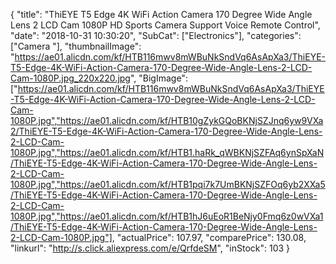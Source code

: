 {
	"title": "ThiEYE T5 Edge 4K WiFi Action Camera 170 Degree Wide Angle Lens 2  LCD Cam 1080P HD Sports Camera Support Voice Remote Control",
	"date": "2018-10-31 10:30:20",
	"SubCat": ["Electronics"],
	"categories": ["Camera "],
	"thumbnailImage": "https://ae01.alicdn.com/kf/HTB116mwv8mWBuNkSndVq6AsApXa3/ThiEYE-T5-Edge-4K-WiFi-Action-Camera-170-Degree-Wide-Angle-Lens-2-LCD-Cam-1080P.jpg_220x220.jpg",
	"BigImage": ["https://ae01.alicdn.com/kf/HTB116mwv8mWBuNkSndVq6AsApXa3/ThiEYE-T5-Edge-4K-WiFi-Action-Camera-170-Degree-Wide-Angle-Lens-2-LCD-Cam-1080P.jpg","https://ae01.alicdn.com/kf/HTB10gZykGQoBKNjSZJnq6yw9VXa2/ThiEYE-T5-Edge-4K-WiFi-Action-Camera-170-Degree-Wide-Angle-Lens-2-LCD-Cam-1080P.jpg","https://ae01.alicdn.com/kf/HTB1.haRk_qWBKNjSZFAq6ynSpXaN/ThiEYE-T5-Edge-4K-WiFi-Action-Camera-170-Degree-Wide-Angle-Lens-2-LCD-Cam-1080P.jpg","https://ae01.alicdn.com/kf/HTB1pqi7k7UmBKNjSZFOq6yb2XXa5/ThiEYE-T5-Edge-4K-WiFi-Action-Camera-170-Degree-Wide-Angle-Lens-2-LCD-Cam-1080P.jpg","https://ae01.alicdn.com/kf/HTB1hJ6uEoR1BeNjy0Fmq6z0wVXa1/ThiEYE-T5-Edge-4K-WiFi-Action-Camera-170-Degree-Wide-Angle-Lens-2-LCD-Cam-1080P.jpg"],
	"actualPrice": 107.97,
	"comparePrice": 130.08,
	"linkurl": "http://s.click.aliexpress.com/e/QrfdeSM",
	"inStock": 103
}
